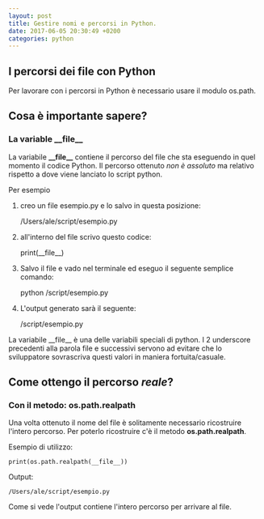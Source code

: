 ```yaml
---
layout: post
title: Gestire nomi e percorsi in Python.
date: 2017-06-05 20:30:49 +0200
categories: python
---
```


## I percorsi dei file con Python

Per lavorare con i percorsi in Python è necessario usare il modulo os.path.

## Cosa è importante sapere?

### La variable \_\_file\_\_ 

La variabile **\_\_file\_\_** contiene il percorso del file che sta eseguendo in quel momento il codice Python.
Il percorso ottenuto _non è assoluto_ ma relativo rispetto a dove viene lanciato lo script python.

Per esempio 

1) creo un file esempio.py e lo salvo in questa posizione:

    /Users/ale/script/esempio.py

2) all'interno del file scrivo questo codice:

    print(\_\_file\_\_)

3) Salvo il file e vado nel terminale ed eseguo il seguente semplice comando:

    python /script/esempio.py

4) L'output generato sarà il seguente:

    /script/esempio.py

La variabile \_\_file\_\_ è una delle variabili speciali di python. 
I 2 underscore precedenti alla parola file e successivi servono ad evitare che lo sviluppatore sovrascriva questi valori in maniera fortuita/casuale.


## Come ottengo il percorso _reale_?

### Con il metodo: os.path.realpath

Una volta ottenuto il nome del file è solitamente necessario ricostruire l'intero percorso.
Per poterlo ricostruire c'è il metodo __os.path.realpath__.

Esempio di utilizzo:

    print(os.path.realpath(__file__))

Output:

    /Users/ale/script/esempio.py

Come si vede l'output contiene l'intero percorso per arrivare al file.
